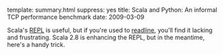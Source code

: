template: summary.html
suppress: yes
title: Scala and Python: An informal TCP performance benchmark
date: 2009-03-09

Scala's [REPL][] is useful, but if you're used to [readline][], you'll find
it lacking and frustrating. Scala 2.8 is enhancing the REPL, but in the
meantime, here's a handy trick.

[REPL]: http://en.wikipedia.org/wiki/REPL
[readline]: http://tiswww.case.edu/php/chet/readline/rltop.html
